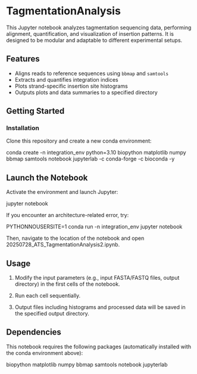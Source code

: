# TagmentationAnalysis

This Jupyter notebook analyzes tagmentation sequencing data, performing alignment, quantification, and visualization of insertion patterns. It is designed to be modular and adaptable to different experimental setups.

## Features

- Aligns reads to reference sequences using `bbmap` and `samtools`
- Extracts and quantifies integration indices
- Plots strand-specific insertion site histograms
- Outputs plots and data summaries to a specified directory

## Getting Started

### Installation

Clone this repository and create a new conda environment:

conda create -n integration_env python=3.10 biopython matplotlib numpy bbmap samtools notebook jupyterlab -c conda-forge -c bioconda -y

## Launch the Notebook
Activate the environment and launch Jupyter:

jupyter notebook

If you encounter an architecture-related error, try:

PYTHONNOUSERSITE=1 conda run -n integration_env jupyter notebook

Then, navigate to the location of the notebook and open 20250728_ATS_TagmentationAnalysis2.ipynb.

## Usage
1. Modify the input parameters (e.g., input FASTA/FASTQ files, output directory) in the first cells of the notebook.

2. Run each cell sequentially.

3. Output files including histograms and processed data will be saved in the specified output directory.

## Dependencies
This notebook requires the following packages (automatically installed with the conda environment above):

biopython
matplotlib
numpy
bbmap
samtools
notebook
jupyterlab
